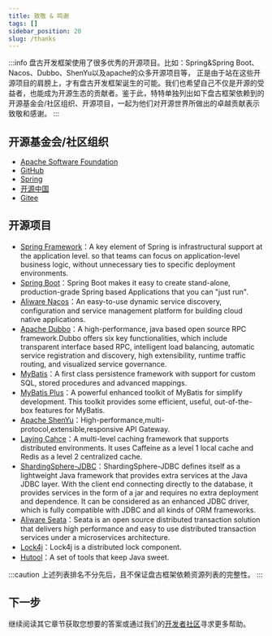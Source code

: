 ```yaml
---
title: 致敬 & 鸣谢
tags: []
sidebar_position: 20
slug: /thanks
---
```


:::info
盘古开发框架使用了很多优秀的开源项目。比如：Spring&Spring Boot、Nacos、Dubbo、ShenYu以及apache的众多开源项目等， 正是由于站在这些开源项目的肩膀上，才有盘古开发框架诞生的可能。我们也希望自己不仅是开源的受益者，也能成为开源生态的贡献者。鉴于此，特特单独列出如下盘古框架依赖到的开源基金会/社区组织、开源项目，一起为他们对开源世界所做出的卓越贡献表示致敬和感谢。
:::

## 开源基金会/社区组织

- [Apache Software Foundation](https://www.apache.org/)
- [GitHub](https://github.com/)
- [Spring](https://spring.io/)
- [开源中国](https://www.oschina.net/)
- [Gitee](https://gitee.com/)

## 开源项目
- [Spring Framework](https://spring.io/projects/spring-framework)：A key element of Spring is infrastructural support at the application level. so that teams can focus on application-level business logic, without unnecessary ties to specific deployment environments.
- [Spring Boot](https://spring.io/projects/spring-boot)：Spring Boot makes it easy to create stand-alone, production-grade Spring based Applications that you can "just run".
- [Aliware Nacos](https://nacos.io/en-us/index.html)：An easy-to-use dynamic service discovery, configuration and service management platform for building cloud native applications.
- [Apache Dubbo](https://dubbo.apache.org/en/)：A high-performance, java based open source RPC framework.Dubbo offers six key functionalities, which include transparent interface based RPC, intelligent load balancing, automatic service registration and discovery, high extensibility, runtime traffic routing, and visualized service governance.
- [MyBatis](https://mybatis.org/mybatis-3/)：A first class persistence framework with support for custom SQL, stored procedures and advanced mappings.
- [MyBatis Plus](https://github.com/baomidou/mybatis-plus)：A powerful enhanced toolkit of MyBatis for simplify development. This toolkit provides some efficient, useful, out-of-the-box features for MyBatis.
- [Apache ShenYu](https://shenyu.apache.org/)：High-performance,multi-protocol,extensible,responsive API Gateway.
- [Laying Cahce](https://github.com/xiaolyuh/layering-cache)：A multi-level caching framework that supports distributed environments. It uses Caffeine as a level 1 local cache and Redis as a level 2 centralized cache.
- [ShardingSphere-JDBC](https://shardingsphere.apache.org/index.html)：ShardingSphere-JDBC defines itself as a lightweight Java framework that provides extra services at the Java JDBC layer. With the client end connecting directly to the database, it provides services in the form of a jar and requires no extra deployment and dependence. It can be considered as an enhanced JDBC driver, which is fully compatible with JDBC and all kinds of ORM frameworks.
- [Aliware Seata](https://seata.io/en-us/index.html)：Seata is an open source distributed transaction solution that delivers high performance and easy to use distributed transaction services under a microservices architecture.
- [Lock4j](https://gitee.com/baomidou/lock4j)：Lock4j is a distributed lock component.
- [Hutool](https://hutool.cn/docs)：A set of tools that keep Java sweet.

:::caution
上述列表排名不分先后，且不保证盘古框架依赖资源列表的完整性。
:::

## 下一步
继续阅读其它章节获取您想要的答案或通过我们的[开发者社区](/docs/community)寻求更多帮助。